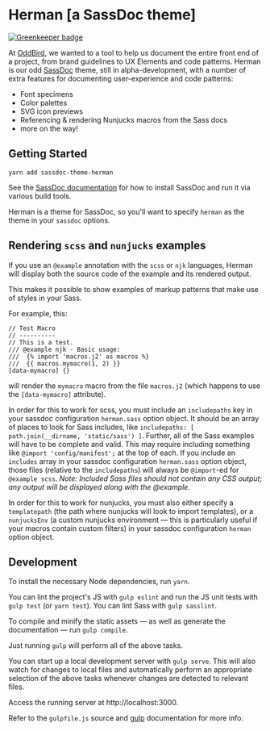 Herman [a SassDoc theme]
========================

[![Greenkeeper badge](https://badges.greenkeeper.io/oddbird/sassdoc-theme-herman.svg)](https://greenkeeper.io/)

At [OddBird][oddbird],
we wanted to a tool to help us
document the entire front end of a project,
from brand guidelines to UX Elements and code patterns.
Herman is our odd [SassDoc][SassDoc] theme,
still in alpha-development,
with a number of extra features for documenting
user-experience and code patterns:

- Font specimens
- Color palettes
- SVG icon previews
- Referencing & rendering Nunjucks macros from the Sass docs
- more on the way!

[oddbird]: http://oddbird.net/
[SassDoc]: http://sassdoc.com/


Getting Started
---------------

```
yarn add sassdoc-theme-herman
```

See the [SassDoc documentation](http://sassdoc.com/getting-started/)
for how to install SassDoc and run it via various build tools.

Herman is a theme for SassDoc,
so you'll want to specify `herman`
as the theme in your `sassdoc` options.


Rendering `scss` and `nunjucks` examples
----------------------------------------

If you use an `@example` annotation with the `scss` or `njk` languages,
Herman will display both the source code of the example
and its rendered output.

This makes it possible to show examples of markup patterns
that make use of styles in your Sass.

For example, this:

	// Test Macro
	// ----------
	// This is a test.
	/// @example njk - Basic usage:
	///  {% import 'macros.j2' as macros %}
	///  {{ macros.mymacro(1, 2) }}
	[data-mymacro] {}

will render the `mymacro` macro from the file `macros.j2`
(which happens to use the `[data-mymacro]` attribute).

In order for this to work for scss, you must include an `includepaths` key in
your sassdoc configuration `herman.sass` option object. It should be an array
of places to look for Sass includes, like
`includepaths: [ path.join(__dirname, 'static/sass') ]`. Further, all of
the Sass examples will have to be complete and valid. This may require
including something like `@import 'config/manifest';` at the top of each. If
you include an `includes` array in your sassdoc configuration `herman.sass`
option object, those files (relative to the `includepaths`) will always be
`@import`-ed for `@example scss`. *Note: Included Sass files should not contain
any CSS output; any output will be displayed along with the @example.*

In order for this to work for nunjucks,
you must also either specify a `templatepath`
(the path where nunjucks will look to import templates),
or a `nunjucksEnv` (a custom nunjucks environment —
this is particularly useful if your macros contain custom filters)
in your sassdoc configuration `herman` option object.


Development
-----------

To install the necessary Node dependencies, run ``yarn``.

You can lint the project's JS with ``gulp eslint``
and run the JS unit tests with ``gulp test``
(or ``yarn test``).
You can lint Sass with
``gulp sasslint``.

To compile and minify the static assets —
as well as generate the documentation —
run ``gulp compile``.

Just running ``gulp`` will perform all of the above tasks.

You can start up a local development server with ``gulp serve``.
This will also watch for changes to local files
and automatically perform an appropriate selection of the above tasks
whenever changes are detected to relevant files.

Access the running server at http://localhost:3000.

Refer to the ``gulpfile.js`` source
and [gulp](http://gulpjs.com/) documentation
for more info.
